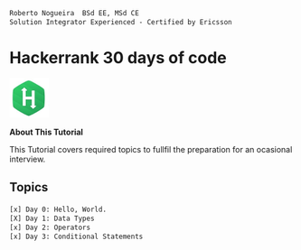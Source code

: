 ```
Roberto Nogueira  BSd EE, MSd CE
Solution Integrator Experienced - Certified by Ericsson
```
# Hackerrank 30 days of code

![ebook cover](images/hackerrank.png)

**About This Tutorial**

This Tutorial covers required topics to fullfil the preparation for an ocasional interview.

## Topics
```
[x] Day 0: Hello, World.
[X] Day 1: Data Types
[x] Day 2: Operators
[x] Day 3: Conditional Statements
```


